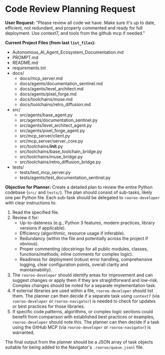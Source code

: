 # Code Review Planning Request

**User Request:** "Please review all code we have. Make sure it's up to date, efficient, not redundant, and properly commented and ready for full deployment. Use context7, and tools from the github mcp if needed."

**Current Project Files (from last `list_files`):**
*   Autonomous_AI_Agent_Ecosystem_Documentation.md
*   PROMPT.md
*   README.md
*   requirements.txt
*   docs/
    *   docs/mcp_server.md
    *   docs/agents/documentation_sentinel.md
    *   docs/agents/level_architect.md
    *   docs/agents/pixel_forge.md
    *   docs/toolchains/muse.md
    *   docs/toolchains/retro_diffusion.md
*   src/
    *   src/agents/base_agent.py
    *   src/agents/documentation_sentinel.py
    *   src/agents/level_architect_agent.py
    *   src/agents/pixel_forge_agent.py
    *   src/mcp_server/client.py
    *   src/mcp_server/server_core.py
    *   src/toolchains/__init__.py
    *   src/toolchains/base_toolchain_bridge.py
    *   src/toolchains/muse_bridge.py
    *   src/toolchains/retro_diffusion_bridge.py
*   tests/
    *   tests/test_mcp_server.py
    *   tests/agents/test_documentation_sentinel.py

**Objective for Planner:**
Create a detailed plan to review the entire Python codebase (`src/` and `tests/`). The plan should consist of sub-tasks, likely one per Python file. Each sub-task should be delegated to `rooroo-developer` with clear instructions to:
1.  Read the specified file.
2.  Review it for:
    *   Up-to-dateness (e.g., Python 3 features, modern practices, library versions if applicable).
    *   Efficiency (algorithmic, resource usage if inferable).
    *   Redundancy (within the file and potentially across the project if obvious).
    *   Proper commenting (docstrings for all public modules, classes, functions/methods; inline comments for complex logic).
    *   Readiness for deployment (robust error handling, comprehensive logging, clear configuration points, overall clarity and maintainability).
3.  The `rooroo-developer` should identify areas for improvement and can suggest changes or apply them if they are straightforward and low-risk. Complex changes should be noted for a separate implementation task.
4.  If external libraries are used within a file, `rooroo-developer` should list them. The planner can then decide if a separate task using `context7` (via `rooroo-developer` or `rooroo-navigator`) is needed to check for updates or best practices for those libraries.
5.  If specific code patterns, algorithms, or complex logic sections could benefit from comparison with established best practices or examples, `rooroo-developer` should note this. The planner can then decide if a task using the GitHub MCP (via `rooroo-developer` or `rooroo-navigator`) is warranted.

The final output from the planner should be a JSON array of task objects suitable for being added to the Navigator's `.rooroo/queue.jsonl` file.